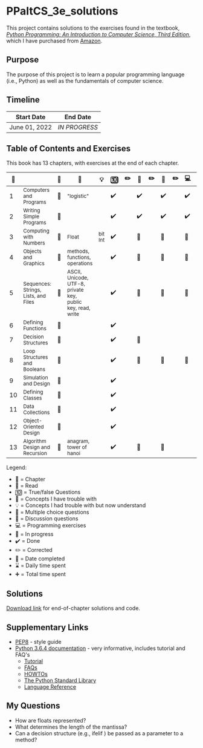 # PPaItCS_3e_solutions

This project contains solutions to the exercises found in the textbook, [*Python Programming: An Introduction to Computer Science, Third Edition*](https://fbeedle.com/our-books/23-python-programming-an-introduction-to-computer-science-3rd-ed-9781590282755.html), which I have purchased from [Amazon](https://www.amazon.com/Python-Programming-Introduction-Computer-Science/dp/1590282752/ref=sr_1_2?ie=UTF8&qid=1516294885&sr=8-2&keywords=python+programming+third+edition).

## Purpose

The purpose of this project is to learn a popular programming language (i.e., Python) as well as the fundamentals of computer science.

## Timeline

|Start Date|End Date|
|----------------|--------------|
|June 01, 2022|*IN PROGRESS*|

## Table of Contents and Exercises

This book has 13 chapters, with exercises at the end of each chapter.

|:closed_book:||:book:|:thinking:|:bulb:|:keycap_ten:|:pencil2:|:abcd:|:pencil2:|:speech_balloon:|:pencil2:|:computer:|:pencil2:||:date:|:hourglass:|:heavy_plus_sign:|
|-------------|-|------|----------|------|------------|---------|------|---------|----------------|----------|---------|---------|-|------|-----------|-----------------|
| 1|<sub>Computers and Programs</sub>|:construction:|<sub>"logistic"</sub>||:heavy_check_mark:||:heavy_check_mark:||:heavy_check_mark:||:heavy_check_mark:|
| 2|<sub>Writing Simple Programs</sub>|:construction:|||:heavy_check_mark:||:heavy_check_mark:||:heavy_check_mark:||:heavy_check_mark:|
| 3|<sub>Computing with Numbers</sub>|:construction:|<sub>Float</sub>|<sub>bit Int</sub>|:heavy_check_mark:||:construction:||:construction:||:construction:|
| 4|<sub>Objects and Graphics</sub>|:construction:|<sub>methods, functions, operations</sub>||:heavy_check_mark:||:construction:||:construction:||:construction:|
| 5|<sub>Sequences: Strings, Lists, and Files</sub>|:construction:|<sub>ASCII, Unicode, UTF-8, private key, public key, read, write</sub>||:heavy_check_mark:||:construction:||:construction:||:construction:|
| 6|<sub>Defining Functions</sub>|:construction:|||:heavy_check_mark:
| 7|<sub>Decision Structures</sub>|:construction:|||:heavy_check_mark:||:construction:
| 8|<sub>Loop Structures and Booleans</sub>|:construction:|||:heavy_check_mark:||:construction:||:construction:||:construction:
| 9|<sub>Simulation and Design</sub>|:construction:|||:heavy_check_mark:
|10|<sub>Defining Classes</sub>|:construction:|||:heavy_check_mark:
|11|<sub>Data Collections</sub>|:construction:|||:heavy_check_mark:
|12|<sub>Object-Oriented Design</sub>|:construction:|||:heavy_check_mark:
|13|<sub>Algorithm Design and Recursion</sub>|:construction:|<sub>anagram, tower of hanoi</sub>||:heavy_check_mark:||:construction:||:construction:||

Legend: 
- :closed_book: = Chapter
- :book: = Read
- :keycap_ten: = True/false Questions
- :thinking: = Concepts I have trouble with
- :bulb: = Concepts I had trouble with but now understand
- :abcd: = Multiple choice questions
- :speech_balloon: = Discussion questions
- :computer: = Programming exercises
- :construction: = In progress
- :heavy_check_mark: = Done
- :pencil2: = Corrected
- :date: = Date completed
- :hourglass: = Daily time spent
- :heavy_plus_sign: = Total time spent

## Solutions 

[Download link](https://fbeedle.com/our-books/23-python-programming-an-introduction-to-computer-science-3rd-ed-9781590282755.html) for end-of-chapter solutions and code.

## Supplementary Links
- [PEP8](https://www.python.org/dev/peps/pep-0008/) - style guide
- [Python 3.6.4 documentation](https://docs.python.org/3.6/) - very informative, includes tutorial and FAQ's
  - [Tutorial](https://docs.python.org/3.6/tutorial/index.html)
  - [FAQs](https://docs.python.org/3.6/faq/index.html)
  - [HOWTOs](https://docs.python.org/3.6/howto/index.html)
  - [The Python Standard Library](https://docs.python.org/3.6/library/index.html)
  - [Language Reference](https://docs.python.org/3.6/reference/index.html)

## My Questions
- How are floats represented?
- What determines the length of the mantissa?
- Can a decision structure (e.g., ifelif ) be passed as a parameter to a method? 
